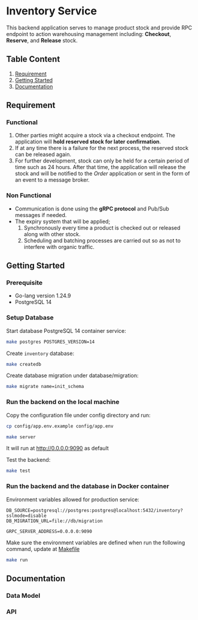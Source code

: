 # Inventory Service

This backend application serves to manage product stock and provide RPC endpoint to action warehousing management including: **Checkout**, **Reserve**, and **Release** stock.

## Table Content

1. [Requirement](#requirement)
2. [Getting Started](#getting-started)
3. [Documentation](#documentation)

## Requirement

### Functional

1. Other parties might acquire a stock via a checkout endpoint. The application will **hold reserved stock for later confirmation**.
2. If at any time there is a failure for the next process, the reserved stock can be released again.
3. For further development, stock can only be held for a certain period of time such as 24 hours. After that time, the application will release the stock and will be notified to the *Order* application or sent in the form of an event to a message broker.

### Non Functional

- Communication is done using the **gRPC protocol** and Pub/Sub messages if needed.
- The expiry system that will be applied;
    1. Synchronously every time a product is checked out or released along with other stock.
    2. Scheduling and batching processes are carried out so as not to interfere with organic traffic.

## Getting Started

### Prerequisite

- Go-lang version 1.24.9
- PostgreSQL 14

### Setup Database

Start database PostgreSQL 14 container service:

```bash
make postgres POSTGRES_VERSION=14
```

Create `inventory` database:

```bash
make createdb
```

Create database migration under database/migration:

```bash
make migrate name=init_schema
```

### Run the backend on the local machine

Copy the configuration file under config directory and run:

```bash
cp config/app.env.example config/app.env
```

```bash
make server
```

It will run at <http://0.0.0.0:9090> as default

Test the backend:

```bash
make test
```

### Run the backend and the database in Docker container

Environment variables allowed for production service:

```shell
DB_SOURCE=postgresql://postgres:postgres@localhost:5432/inventory?sslmode=disable
DB_MIGRATION_URL=file://db/migration

GRPC_SERVER_ADDRESS=0.0.0.0:9090
```

Make sure the environment variables are defined when run the following command, update at [Makefile](./Makefile)

```bash
make run
```

## Documentation

### Data Model

### API
